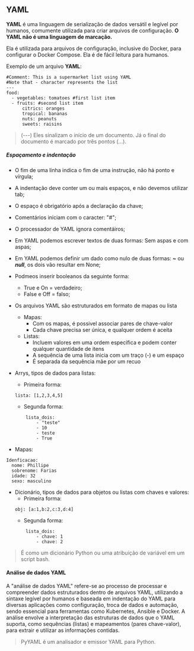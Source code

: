 ## YAML

 **YAML** é uma linguagem de serialização de dados versátil e legível por humanos, comumente utilizada para criar arquivos de configuração. **O YAML não é uma linguagem de marcação.**

  Ela é utilizada para arquivos de configuração, inclusive do Docker, para configurar o Docker Compose. Ela é de fácil leitura para humanos.

Exemplo de um arquivo **YAML**:
```
#Comment: This is a supermarket list using YAML
#Note that - character represents the list
---
food: 
  - vegetables: tomatoes #first list item
  - fruits: #second list item
      citrics: oranges 
      tropical: bananas
      nuts: peanuts
      sweets: raisins
```
>  (---) Eles sinalizam o início de um documento. Já o final do documento é marcado por três pontos (...).  
##### Espaçamento e indentação

  - O fim de uma linha indica o fim de uma instrução, não há ponto e vírgula;
  - A indentação deve conter um ou mais espaços, e não devemos utilizar tab;
  - O espaço é obrigatório após a declaração da chave;
  - Comentários iniciam com o caracter: "#";
  - O processador de YAML ignora comentáiros;
  - Em YAML podemos escrever textos de duas formas: Sem aspas e com aspas;
  - Em YAML podemos definir um dado como nulo de duas formas: ***~*** ou ***null***, os dois vão resultar em None;

  - Podmeos inserir booleanos da seguinte forma:
    - True e On = verdadeiro;
    - False e Off = falso;
  - Os arquivos YAML são estruturados em formato de mapas ou lista
    - Mapas:
      - Com os mapas, é possivel associar pares de chave-valor
      - Cada chave precisa ser única, e qualquer ordem é aceita
    - Listas:
      - Incluem valores em uma ordem específica e podem conter qualquer quantidade de itens
      - A sequência de uma lista inicia com um traço (-) e um espaço
      - É separada da sequência mãe por um recuo
  - Arrys, tipos de dados para listas:
    - Primeira forma:
    ```
    lista: [1,2,3,4,5]
    ```
    - Segunda forma:
    ```
        lista_dois:
            - "teste"
            - 10
            - teste
            - True
    ```
  - Mapas:
  ```
  Idenficacao:
    nome: Phillipe
    sobrenome: Farias
    idade: 32
    sexo: masculino
  ```
  - Dicionário, tipos de dados para objetos ou listas com chaves e valores:
    - Primeira forma:
    ```
    obj: [a:1,b:2,c:3,d:4]
    ```
    - Segunda forma:
    ```
        lista_dois:
            - chave: 1
            - chave: 2
    ```
> É como um dicionário Python ou uma atribuição de variável em um script bash.

#### Análise de dados YAML

A "análise de dados YAML" refere-se ao processo de processar e compreender dados estruturados dentro de arquivos YAML, utilizando a sintaxe legível por humanos e baseada em indentação do YAML para diversas aplicações como configuração, troca de dados e automação, sendo essencial para ferramentas como Kubernetes, Ansible e Docker. A análise envolve a interpretação das estruturas de dados que o YAML suporta, como sequências (listas) e mapeamentos (pares chave-valor), para extrair e utilizar as informações contidas. 

> PyYAML é um analisador e emissor YAML para Python.

 